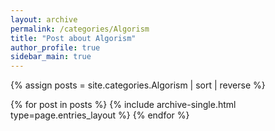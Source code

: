 ```yaml
---
layout: archive
permalink: /categories/Algorism
title: "Post about Algorism"
author_profile: true
sidebar_main: true
---
```

<!-- 사이드바 카테고리 클릭 후 나오는 포스트 목록 정렬 변경 원래는 sort:"date"였음 --->
{% assign posts = site.categories.Algorism | sort | reverse %}

{% for post in posts %}
  {% include archive-single.html type=page.entries_layout %}
{% endfor %}
